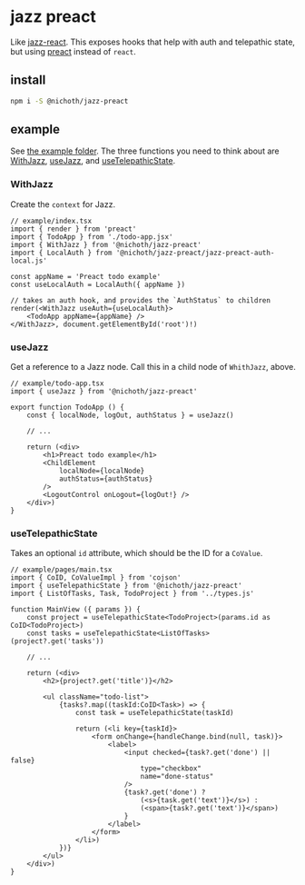 # jazz preact
Like [jazz-react](https://github.com/gardencmp/jazz/blob/main/DOCS.md/#jazz-react). This exposes hooks that help with auth and telepathic state, but using [preact](https://preactjs.com/) instead of `react`.

## install 
```bash
npm i -S @nichoth/jazz-preact
```

## example
See [the example folder](./example/). The three functions you need to think about are [WithJazz](#withjazz), [useJazz](#usejazz), and [useTelepathicState](#usetelepathicstate).

### WithJazz
Create the `context` for Jazz.

```tsx
// example/index.tsx
import { render } from 'preact'
import { TodoApp } from './todo-app.jsx'
import { WithJazz } from '@nichoth/jazz-preact'
import { LocalAuth } from '@nichoth/jazz-preact/jazz-preact-auth-local.js'

const appName = 'Preact todo example'
const useLocalAuth = LocalAuth({ appName })

// takes an auth hook, and provides the `AuthStatus` to children
render(<WithJazz useAuth={useLocalAuth}>
    <TodoApp appName={appName} />
</WithJazz>, document.getElementById('root')!)
```

### useJazz
Get a reference to a Jazz node. Call this in a child node of `WhithJazz`, above.

```tsx
// example/todo-app.tsx
import { useJazz } from '@nichoth/jazz-preact'

export function TodoApp () {
    const { localNode, logOut, authStatus } = useJazz()

    // ...

    return (<div>
        <h1>Preact todo example</h1>
        <ChildElement
            localNode={localNode}
            authStatus={authStatus}
        />
        <LogoutControl onLogout={logOut!} />
    </div>)
}
```

### useTelepathicState
Takes an optional `id` attribute, which should be the ID for a `CoValue`. 

```tsx
// example/pages/main.tsx
import { CoID, CoValueImpl } from 'cojson'
import { useTelepathicState } from '@nichoth/jazz-preact'
import { ListOfTasks, Task, TodoProject } from '../types.js'

function MainView ({ params }) {
    const project = useTelepathicState<TodoProject>(params.id as CoID<TodoProject>)
    const tasks = useTelepathicState<ListOfTasks>(project?.get('tasks'))

    // ...

    return (<div>
        <h2>{project?.get('title')}</h2>

        <ul className="todo-list">
            {tasks?.map((taskId:CoID<Task>) => {
                const task = useTelepathicState(taskId)

                return (<li key={taskId}>
                    <form onChange={handleChange.bind(null, task)}>
                        <label>
                            <input checked={task?.get('done') || false}
                                type="checkbox"
                                name="done-status"
                            />
                            {task?.get('done') ?
                                (<s>{task.get('text')}</s>) :
                                (<span>{task?.get('text')}</span>)
                            }
                        </label>
                    </form>
                </li>)
            })}
        </ul>
    </div>)
}
```
